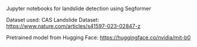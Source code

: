 Jupyter notebooks for landslide detection using Segformer

Dataset used: 
CAS Landslide Dataset: https://www.nature.com/articles/s41597-023-02847-z

Pretrained model from Hugging Face: https://huggingface.co/nvidia/mit-b0
